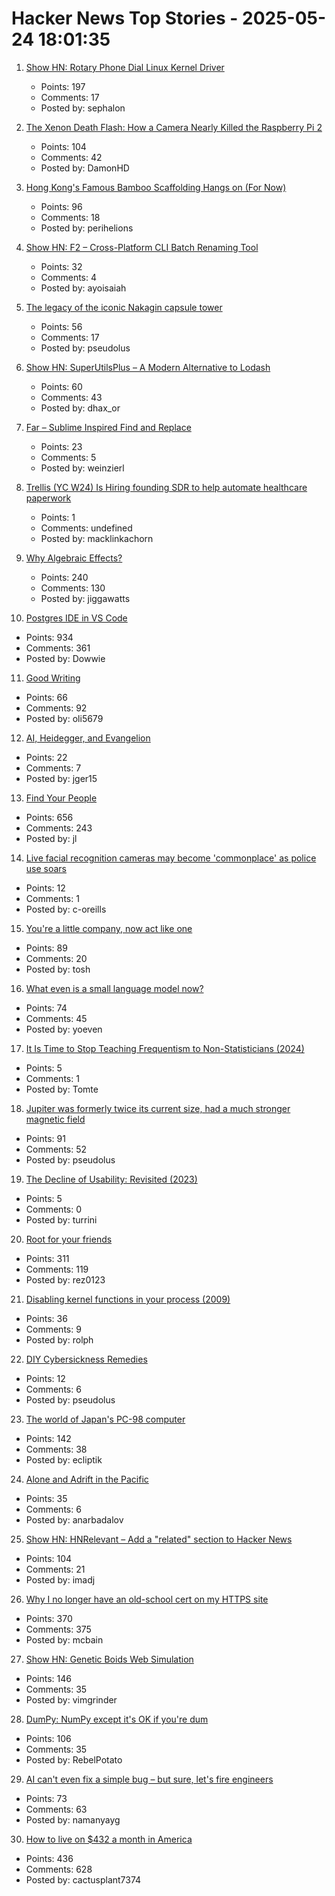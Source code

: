 # Hacker News Top Stories - 2025-05-24 18:01:35

1. [Show HN: Rotary Phone Dial Linux Kernel Driver](https://gitlab.com/sephalon/rotary_dial_kmod)
   - Points: 197
   - Comments: 17
   - Posted by: sephalon

2. [The Xenon Death Flash: How a Camera Nearly Killed the Raspberry Pi 2](https://magnus919.com/2025/05/the-xenon-death-flash-how-a-camera-nearly-killed-the-raspberry-pi-2/)
   - Points: 104
   - Comments: 42
   - Posted by: DamonHD

3. [Hong Kong's Famous Bamboo Scaffolding Hangs on (For Now)](https://www.nytimes.com/2025/05/24/world/asia/hongkong-bamboo-scaffolding.html)
   - Points: 96
   - Comments: 18
   - Posted by: perihelions

4. [Show HN: F2 – Cross-Platform CLI Batch Renaming Tool](https://github.com/ayoisaiah/f2)
   - Points: 32
   - Comments: 4
   - Posted by: ayoisaiah

5. [The legacy of the iconic Nakagin capsule tower](https://www.designboom.com/architecture/moma-nakagin-capsule-tower-exhibition-many-lives-museum-modern-art-new-york-05-23-2025/)
   - Points: 56
   - Comments: 17
   - Posted by: pseudolus

6. [Show HN: SuperUtilsPlus – A Modern Alternative to Lodash](https://github.com/dhaxor/super-utils-plus)
   - Points: 60
   - Comments: 43
   - Posted by: dhax_or

7. [Far – Sublime Inspired Find and Replace](https://github.com/ibilalkayy/far)
   - Points: 23
   - Comments: 5
   - Posted by: weinzierl

8. [Trellis (YC W24) Is Hiring founding SDR to help automate healthcare paperwork](https://www.ycombinator.com/companies/trellis/jobs/7Ru1X1P-founding-sdr)
   - Points: 1
   - Comments: undefined
   - Posted by: macklinkachorn

9. [Why Algebraic Effects?](https://antelang.org/blog/why_effects/)
   - Points: 240
   - Comments: 130
   - Posted by: jiggawatts

10. [Postgres IDE in VS Code](https://techcommunity.microsoft.com/blog/adforpostgresql/announcing-a-new-ide-for-postgresql-in-vs-code-from-microsoft/4414648)
   - Points: 934
   - Comments: 361
   - Posted by: Dowwie

11. [Good Writing](https://paulgraham.com/goodwriting.html)
   - Points: 66
   - Comments: 92
   - Posted by: oli5679

12. [AI, Heidegger, and Evangelion](https://fakepixels.substack.com/p/ai-heidegger-and-evangelion)
   - Points: 22
   - Comments: 7
   - Posted by: jger15

13. [Find Your People](https://foundersatwork.posthaven.com/find-your-people)
   - Points: 656
   - Comments: 243
   - Posted by: jl

14. [Live facial recognition cameras may become 'commonplace' as police use soars](https://www.theguardian.com/technology/2025/may/24/police-live-facial-recognition-cameras-england-and-wales)
   - Points: 12
   - Comments: 1
   - Posted by: c-oreills

15. [You're a little company, now act like one](https://longform.asmartbear.com/little-company/)
   - Points: 89
   - Comments: 20
   - Posted by: tosh

16. [What even is a small language model now?](https://jigsawstack.com/blog/what-even-is-a-small-language-model-now--ai)
   - Points: 74
   - Comments: 45
   - Posted by: yoeven

17. [It Is Time to Stop Teaching Frequentism to Non-Statisticians (2024)](https://arxiv.org/abs/1201.2590)
   - Points: 5
   - Comments: 1
   - Posted by: Tomte

18. [Jupiter was formerly twice its current size, had a much stronger magnetic field](https://phys.org/news/2025-05-jupiter-current-size-stronger-magnetic.html)
   - Points: 91
   - Comments: 52
   - Posted by: pseudolus

19. [The Decline of Usability: Revisited (2023)](https://datagubbe.se/usab2/)
   - Points: 5
   - Comments: 0
   - Posted by: turrini

20. [Root for your friends](https://josephthacker.com/personal/2025/05/13/root-for-your-friends.html)
   - Points: 311
   - Comments: 119
   - Posted by: rez0123

21. [Disabling kernel functions in your process (2009)](https://chadaustin.me/2009/03/disabling-functions/)
   - Points: 36
   - Comments: 9
   - Posted by: rolph

22. [DIY Cybersickness Remedies](https://spectrum.ieee.org/diy-cybersickness-remedies)
   - Points: 12
   - Comments: 6
   - Posted by: pseudolus

23. [The world of Japan's PC-98 computer](https://strangecomforts.com/the-strange-world-of-japans-pc-98-computer/)
   - Points: 142
   - Comments: 38
   - Posted by: ecliptik

24. [Alone and Adrift in the Pacific](https://www.theatlantic.com/magazine/archive/2025/06/commercial-fisherman-shipwreck/682580/)
   - Points: 35
   - Comments: 6
   - Posted by: anarbadalov

25. [Show HN: HNRelevant – Add a "related" section to Hacker News](https://github.com/imdj/HNRelevant)
   - Points: 104
   - Comments: 21
   - Posted by: imadj

26. [Why I no longer have an old-school cert on my HTTPS site](https://rachelbythebay.com/w/2025/05/22/ssl/)
   - Points: 370
   - Comments: 375
   - Posted by: mcbain

27. [Show HN: Genetic Boids Web Simulation](https://attentionmech.github.io/genetic-boids/)
   - Points: 146
   - Comments: 35
   - Posted by: vimgrinder

28. [DumPy: NumPy except it's OK if you're dum](https://dynomight.net/dumpy/)
   - Points: 106
   - Comments: 35
   - Posted by: RebelPotato

29. [AI can't even fix a simple bug – but sure, let's fire engineers](https://nmn.gl/blog/ai-scam)
   - Points: 73
   - Comments: 63
   - Posted by: namanyayg

30. [How to live on $432 a month in America](https://shagbark.substack.com/p/how-to-live-on-432-a-month-in-america)
   - Points: 436
   - Comments: 628
   - Posted by: cactusplant7374

